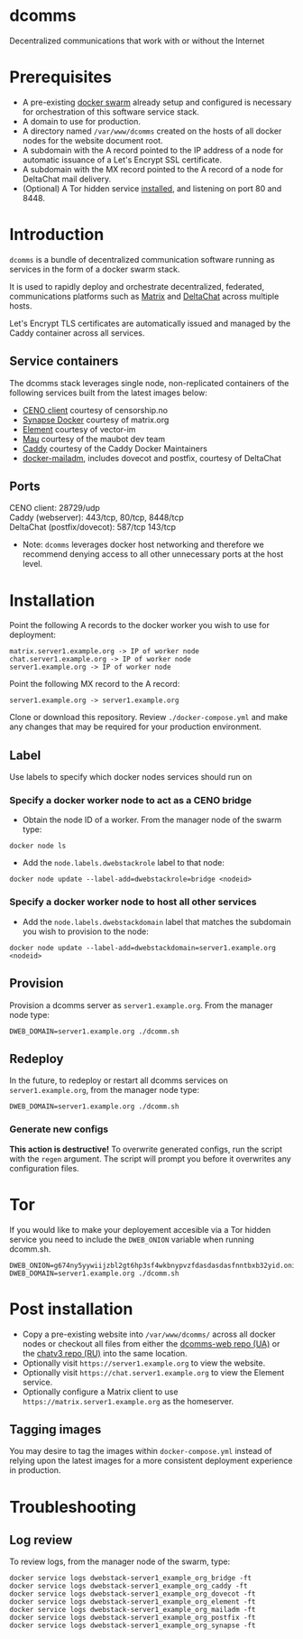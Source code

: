 # dcomms

Decentralized communications that work with or without the Internet 

# Prerequisites
* A pre-existing [docker swarm](https://docs.docker.com/engine/swarm/) already setup and configured is necessary for orchestration of this software service stack.
* A domain to use for production.
* A directory named `/var/www/dcomms` created on the hosts of all docker nodes for the website document root.
* A subdomain with the A record pointed to the IP address of a node for automatic issuance of a Let's Encrypt SSL certificate.
* A subdomain with the MX record pointed to the A record of a node for DeltaChat mail delivery.
* (Optional) A Tor hidden service [installed](https://community.torproject.org/onion-services/setup/), and listening on port 80 and 8448.

# Introduction

`dcomms` is a bundle of decentralized communication software running as services in the form of a docker swarm stack.

It is used to rapidly deploy and orchestrate decentralized, federated, communications platforms such as [Matrix](https://matrix.org/) and [DeltaChat](https://delta.chat) across multiple hosts.

Let's Encrypt TLS certificates are automatically issued and managed by the Caddy container across all services.

## Service containers

The dcomms stack leverages single node, non-replicated containers of the following services built from the latest images below:

* [CENO client](https://hub.docker.com/r/equalitie/ceno-client) courtesy of censorship.no
* [Synapse Docker](https://hub.docker.com/r/matrixdotorg/synapse/) courtesy of matrix.org
* [Element](https://hub.docker.com/r/vectorim/element-web/) courtesy of vector-im
* [Mau](https://mau.dev/maubot/maubot) courtesy of the maubot dev team
* [Caddy](https://hub.docker.com/_/caddy) courtesy of the Caddy Docker Maintainers
* [docker-mailadm](https://github.com/deltachat/docker-mailadm), includes dovecot and postfix, courtesy of DeltaChat

## Ports

CENO client: 28729/udp \
Caddy (webserver): 443/tcp, 80/tcp, 8448/tcp \
DeltaChat (postfix/dovecot): 587/tcp 143/tcp

* Note: `dcomms` leverages docker host networking and therefore we recommend denying access to all other unnecessary ports at the host level.

# Installation

Point the following A records to the docker worker you wish to use for deployment:
```
matrix.server1.example.org -> IP of worker node
chat.server1.example.org -> IP of worker node
server1.example.org -> IP of worker node
```

Point the following MX record to the A record:
```
server1.example.org -> server1.example.org
```

Clone or download this repository.  Review `./docker-compose.yml` and make any changes that may be required for your production environment.

## Label
Use labels to specify which docker nodes services should run on

### Specify a docker worker node to act as a CENO bridge

* Obtain the node ID of a worker.  From the manager node of the swarm type:
```
docker node ls
```
* Add the `node.labels.dwebstackrole` label to that node:
```
docker node update --label-add=dwebstackrole=bridge <nodeid>
```

### Specify a docker worker node to host all other services

* Add the `node.labels.dwebstackdomain` label that matches the subdomain you wish to provision to the node:
```
docker node update --label-add=dwebstackdomain=server1.example.org <nodeid>
```

## Provision

Provision a dcomms server as `server1.example.org`.  From the manager node type:

```
DWEB_DOMAIN=server1.example.org ./dcomm.sh
```

## Redeploy

In the future, to redeploy or restart all dcomms services on `server1.example.org`, from the manager node type:
```
DWEB_DOMAIN=server1.example.org ./dcomm.sh
```

### Generate new configs

**This action is destructive!**
To overwrite generated configs, run the script with the `regen` argument.
The script will prompt you before it overwrites any configuration files.

# Tor

If you would like to make your deployement accesible via a Tor hidden service you need to include the `DWEB_ONION` variable when running dcomm.sh.
```
DWEB_ONION=g674ny5yywiijzbl2gt6hp3sf4wkbnypvzfdasdasdasfnntbxb32yid.onion DWEB_DOMAIN=server1.example.org ./dcomm.sh
```

# Post installation

* Copy a pre-existing website into `/var/www/dcomms/` across all docker nodes or checkout all files from either the [dcomms-web repo (UA)](https://github.com/censorship-no/dcomms-web) or the [chatv3 repo (RU)](https://github.com/censorship-no/chatv3-web) into the same location.
* Optionally visit `https://server1.example.org` to view the website.
* Optionally visit `https://chat.server1.example.org` to view the Element service.
* Optionally configure a Matrix client to use `https://matrix.server1.example.org` as the homeserver.

## Tagging images

You may desire to tag the images within `docker-compose.yml` instead of relying upon the latest images for a more consistent deployment experience in production.

# Troubleshooting

## Log review

To review logs, from the manager node of the swarm, type:
```
docker service logs dwebstack-server1_example_org_bridge -ft
docker service logs dwebstack-server1_example_org_caddy -ft
docker service logs dwebstack-server1_example_org_dovecot -ft
docker service logs dwebstack-server1_example_org_element -ft
docker service logs dwebstack-server1_example_org_mailadm -ft
docker service logs dwebstack-server1_example_org_postfix -ft
docker service logs dwebstack-server1_example_org_synapse -ft
```
